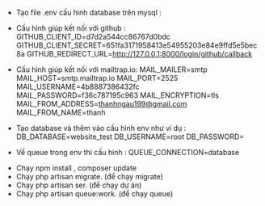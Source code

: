 - Tạo file .env cấu hình database trên mysql :
 + Cấu hình giúp kết nối với github :
GITHUB_CLIENT_ID=d7d2a544cc86767d0bdc
GITHUB_CLIENT_SECRET=651fa3171958413e54955203e84e9ffd5e5bec8a
GITHUB_REDIRECT_URL=http://127.0.0.1:8000/login/github/callback

 + Cấu hình giúp kết nối với mailtrap.io: 
MAIL_MAILER=smtp
MAIL_HOST=smtp.mailtrap.io
MAIL_PORT=2525
MAIL_USERNAME=4b8887386432fc
MAIL_PASSWORD=f36c787195c963
MAIL_ENCRYPTION=tls
MAIL_FROM_ADDRESS=thanhngau199@gmail.com
MAIL_FROM_NAME=thanh

 + Tạo database và thêm vào cấu hình env như ví dụ : 
 DB_DATABASE=website_test
 DB_USERNAME=root
 DB_PASSWORD=

 + Về queue trong env thì cấu hinh : QUEUE_CONNECTION=database

- Chạy npm install , composer update
- Chạy php artisan migrate. (để chạy migrate)
- Chạy php artisan ser. (để chạy dự án)
- Chạy php artisan queue:work. (để chạy queue)



